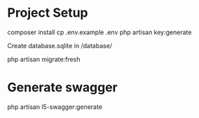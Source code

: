 # Project Setup
composer install
cp .env.example .env
php artisan key:generate

Create database.sqlite in /database/

php artisan migrate:fresh


# Generate swagger
php artisan l5-swagger:generate
